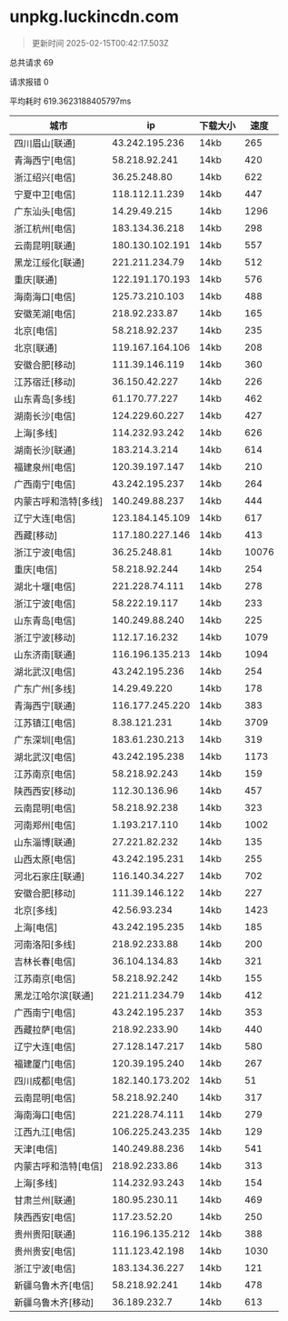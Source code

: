
  # unpkg.luckincdn.com

  > 更新时间 2025-02-15T00:42:17.503Z
  
  总共请求 69

  请求报错 0

  平均耗时 619.3623188405797ms

|城市|ip|下载大小|速度|
|-----|----------|---|---|
|四川眉山[联通]|43.242.195.236|14kb|265|
|青海西宁[电信]|58.218.92.241|14kb|420|
|浙江绍兴[电信]|36.25.248.80|14kb|622|
|宁夏中卫[电信]|118.112.11.239|14kb|447|
|广东汕头[电信]|14.29.49.215|14kb|1296|
|浙江杭州[电信]|183.134.36.218|14kb|298|
|云南昆明[联通]|180.130.102.191|14kb|557|
|黑龙江绥化[联通]|221.211.234.79|14kb|512|
|重庆[联通]|122.191.170.193|14kb|576|
|海南海口[电信]|125.73.210.103|14kb|488|
|安徽芜湖[电信]|218.92.233.87|14kb|165|
|北京[电信]|58.218.92.237|14kb|235|
|北京[联通]|119.167.164.106|14kb|208|
|安徽合肥[移动]|111.39.146.119|14kb|360|
|江苏宿迁[移动]|36.150.42.227|14kb|226|
|山东青岛[多线]|61.170.77.227|14kb|462|
|湖南长沙[电信]|124.229.60.227|14kb|427|
|上海[多线]|114.232.93.242|14kb|626|
|湖南长沙[联通]|183.214.3.214|14kb|614|
|福建泉州[电信]|120.39.197.147|14kb|210|
|广西南宁[电信]|43.242.195.237|14kb|264|
|内蒙古呼和浩特[多线]|140.249.88.237|14kb|444|
|辽宁大连[电信]|123.184.145.109|14kb|617|
|西藏[移动]|117.180.227.146|14kb|413|
|浙江宁波[电信]|36.25.248.81|14kb|10076|
|重庆[电信]|58.218.92.244|14kb|254|
|湖北十堰[电信]|221.228.74.111|14kb|278|
|浙江宁波[电信]|58.222.19.117|14kb|233|
|山东青岛[电信]|140.249.88.240|14kb|225|
|浙江宁波[移动]|112.17.16.232|14kb|1079|
|山东济南[联通]|116.196.135.213|14kb|1094|
|湖北武汉[电信]|43.242.195.236|14kb|254|
|广东广州[多线]|14.29.49.220|14kb|178|
|青海西宁[联通]|116.177.245.220|14kb|383|
|江苏镇江[电信]|8.38.121.231|14kb|3709|
|广东深圳[电信]|183.61.230.213|14kb|319|
|湖北武汉[电信]|43.242.195.238|14kb|1173|
|江苏南京[电信]|58.218.92.243|14kb|159|
|陕西西安[移动]|112.30.136.96|14kb|457|
|云南昆明[电信]|58.218.92.238|14kb|323|
|河南郑州[电信]|1.193.217.110|14kb|1002|
|山东淄博[联通]|27.221.82.232|14kb|135|
|山西太原[电信]|43.242.195.231|14kb|255|
|河北石家庄[联通]|116.140.34.227|14kb|702|
|安徽合肥[移动]|111.39.146.122|14kb|227|
|北京[多线]|42.56.93.234|14kb|1423|
|上海[电信]|43.242.195.235|14kb|185|
|河南洛阳[多线]|218.92.233.88|14kb|200|
|吉林长春[电信]|36.104.134.83|14kb|321|
|江苏南京[电信]|58.218.92.242|14kb|155|
|黑龙江哈尔滨[联通]|221.211.234.79|14kb|412|
|广西南宁[电信]|43.242.195.237|14kb|353|
|西藏拉萨[电信]|218.92.233.90|14kb|440|
|辽宁大连[电信]|27.128.147.217|14kb|580|
|福建厦门[电信]|120.39.195.240|14kb|267|
|四川成都[电信]|182.140.173.202|14kb|51|
|云南昆明[电信]|58.218.92.240|14kb|317|
|海南海口[电信]|221.228.74.111|14kb|279|
|江西九江[电信]|106.225.243.235|14kb|129|
|天津[电信]|140.249.88.236|14kb|541|
|内蒙古呼和浩特[电信]|218.92.233.86|14kb|313|
|上海[多线]|114.232.93.243|14kb|154|
|甘肃兰州[联通]|180.95.230.11|14kb|469|
|陕西西安[电信]|117.23.52.20|14kb|250|
|贵州贵阳[联通]|116.196.135.212|14kb|388|
|贵州贵安[电信]|111.123.42.198|14kb|1030|
|浙江宁波[电信]|183.134.36.227|14kb|121|
|新疆乌鲁木齐[电信]|58.218.92.241|14kb|478|
|新疆乌鲁木齐[移动]|36.189.232.7|14kb|613|

  